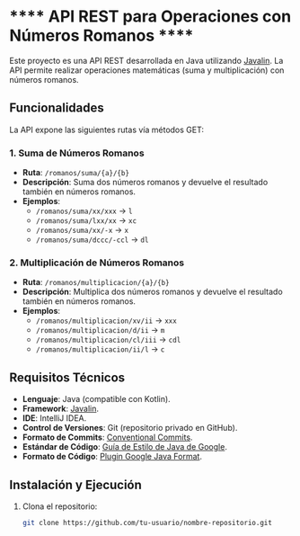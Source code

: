 
# **** API REST para Operaciones con Números Romanos ****

Este proyecto es una API REST desarrollada en Java utilizando [Javalin](https://javalin.io/). La API permite realizar operaciones matemáticas (suma y multiplicación) con números romanos.

## Funcionalidades

La API expone las siguientes rutas vía métodos GET:

### 1. Suma de Números Romanos
- **Ruta**: `/romanos/suma/{a}/{b}`
- **Descripción**: Suma dos números romanos y devuelve el resultado también en números romanos.
- **Ejemplos**:
  - `/romanos/suma/xx/xxx` → `l`
  - `/romanos/suma/lxx/xx` → `xc`
  - `/romanos/suma/xx/-x` → `x`
  - `/romanos/suma/dccc/-ccl` → `dl`

### 2. Multiplicación de Números Romanos
- **Ruta**: `/romanos/multiplicacion/{a}/{b}`
- **Descripción**: Multiplica dos números romanos y devuelve el resultado también en números romanos.
- **Ejemplos**:
  - `/romanos/multiplicacion/xv/ii` → `xxx`
  - `/romanos/multiplicacion/d/ii` → `m`
  - `/romanos/multiplicacion/cl/iii` → `cdl`
  - `/romanos/multiplicacion/ii/l` → `c`

## Requisitos Técnicos

- **Lenguaje**: Java (compatible con Kotlin).
- **Framework**: [Javalin](https://javalin.io/).
- **IDE**: IntelliJ IDEA.
- **Control de Versiones**: Git (repositorio privado en GitHub).
- **Formato de Commits**: [Conventional Commits](https://www.conventionalcommits.org/).
- **Estándar de Código**: [Guía de Estilo de Java de Google](https://google.github.io/styleguide/javaguide.html).
- **Formato de Código**: [Plugin Google Java Format](https://plugins.jetbrains.com/plugin/8527-google-java-format).

## Instalación y Ejecución

1. Clona el repositorio:
   ```bash
   git clone https://github.com/tu-usuario/nombre-repositorio.git

